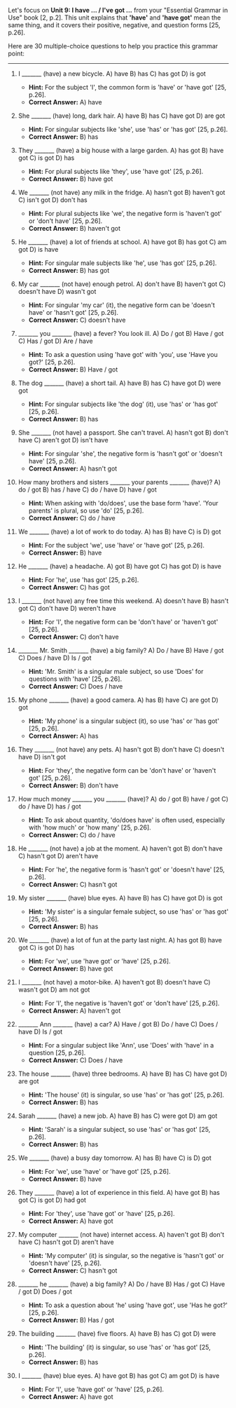 Let's focus on **Unit 9: I have ... / I've got ...** from your "Essential Grammar in Use" book [2, p.2]. This unit explains that **'have'** and **'have got'** mean the same thing, and it covers their positive, negative, and question forms [25, p.26].

Here are 30 multiple-choice questions to help you practice this grammar point:

---

1.  I _______ (have) a new bicycle.
    A) have
    B) has
    C) has got
    D) is got
    *   **Hint:** For the subject 'I', the common form is 'have' or 'have got' [25, p.26].
    *   **Correct Answer:** A) have

2.  She _______ (have) long, dark hair.
    A) have
    B) has
    C) have got
    D) are got
    *   **Hint:** For singular subjects like 'she', use 'has' or 'has got' [25, p.26].
    *   **Correct Answer:** B) has

3.  They _______ (have) a big house with a large garden.
    A) has got
    B) have got
    C) is got
    D) has
    *   **Hint:** For plural subjects like 'they', use 'have got' [25, p.26].
    *   **Correct Answer:** B) have got

4.  We _______ (not have) any milk in the fridge.
    A) hasn't got
    B) haven't got
    C) isn't got
    D) don't has
    *   **Hint:** For plural subjects like 'we', the negative form is 'haven't got' or 'don't have' [25, p.26].
    *   **Correct Answer:** B) haven't got

5.  He _______ (have) a lot of friends at school.
    A) have got
    B) has got
    C) am got
    D) is have
    *   **Hint:** For singular male subjects like 'he', use 'has got' [25, p.26].
    *   **Correct Answer:** B) has got

6.  My car _______ (not have) enough petrol.
    A) don't have
    B) haven't got
    C) doesn't have
    D) wasn't got
    *   **Hint:** For singular 'my car' (it), the negative form can be 'doesn't have' or 'hasn't got' [25, p.26].
    *   **Correct Answer:** C) doesn't have

7.  _______ you _______ (have) a fever? You look ill.
    A) Do / got
    B) Have / got
    C) Has / got
    D) Are / have
    *   **Hint:** To ask a question using 'have got' with 'you', use 'Have you got?' [25, p.26].
    *   **Correct Answer:** B) Have / got

8.  The dog _______ (have) a short tail.
    A) have
    B) has
    C) have got
    D) were got
    *   **Hint:** For singular subjects like 'the dog' (it), use 'has' or 'has got' [25, p.26].
    *   **Correct Answer:** B) has

9.  She _______ (not have) a passport. She can't travel.
    A) hasn't got
    B) don't have
    C) aren't got
    D) isn't have
    *   **Hint:** For singular 'she', the negative form is 'hasn't got' or 'doesn't have' [25, p.26].
    *   **Correct Answer:** A) hasn't got

10. How many brothers and sisters _______ your parents _______ (have)?
    A) do / got
    B) has / have
    C) do / have
    D) have / got
    *   **Hint:** When asking with 'do/does', use the base form 'have'. 'Your parents' is plural, so use 'do' [25, p.26].
    *   **Correct Answer:** C) do / have

11. We _______ (have) a lot of work to do today.
    A) has
    B) have
    C) is
    D) got
    *   **Hint:** For the subject 'we', use 'have' or 'have got' [25, p.26].
    *   **Correct Answer:** B) have

12. He _______ (have) a headache.
    A) got
    B) have got
    C) has got
    D) is have
    *   **Hint:** For 'he', use 'has got' [25, p.26].
    *   **Correct Answer:** C) has got

13. I _______ (not have) any free time this weekend.
    A) doesn't have
    B) hasn't got
    C) don't have
    D) weren't have
    *   **Hint:** For 'I', the negative form can be 'don't have' or 'haven't got' [25, p.26].
    *   **Correct Answer:** C) don't have

14. _______ Mr. Smith _______ (have) a big family?
    A) Do / have
    B) Have / got
    C) Does / have
    D) Is / got
    *   **Hint:** 'Mr. Smith' is a singular male subject, so use 'Does' for questions with 'have' [25, p.26].
    *   **Correct Answer:** C) Does / have

15. My phone _______ (have) a good camera.
    A) has
    B) have
    C) are got
    D) got
    *   **Hint:** 'My phone' is a singular subject (it), so use 'has' or 'has got' [25, p.26].
    *   **Correct Answer:** A) has

16. They _______ (not have) any pets.
    A) hasn't got
    B) don't have
    C) doesn't have
    D) isn't got
    *   **Hint:** For 'they', the negative form can be 'don't have' or 'haven't got' [25, p.26].
    *   **Correct Answer:** B) don't have

17. How much money _______ you _______ (have)?
    A) do / got
    B) have / got
    C) do / have
    D) has / got
    *   **Hint:** To ask about quantity, 'do/does have' is often used, especially with 'how much' or 'how many' [25, p.26].
    *   **Correct Answer:** C) do / have

18. He _______ (not have) a job at the moment.
    A) haven't got
    B) don't have
    C) hasn't got
    D) aren't have
    *   **Hint:** For 'he', the negative form is 'hasn't got' or 'doesn't have' [25, p.26].
    *   **Correct Answer:** C) hasn't got

19. My sister _______ (have) blue eyes.
    A) have
    B) has
    C) have got
    D) is got
    *   **Hint:** 'My sister' is a singular female subject, so use 'has' or 'has got' [25, p.26].
    *   **Correct Answer:** B) has

20. We _______ (have) a lot of fun at the party last night.
    A) has got
    B) have got
    C) is got
    D) has
    *   **Hint:** For 'we', use 'have got' or 'have' [25, p.26].
    *   **Correct Answer:** B) have got

21. I _______ (not have) a motor-bike.
    A) haven't got
    B) doesn't have
    C) wasn't got
    D) am not got
    *   **Hint:** For 'I', the negative is 'haven't got' or 'don't have' [25, p.26].
    *   **Correct Answer:** A) haven't got

22. _______ Ann _______ (have) a car?
    A) Have / got
    B) Do / have
    C) Does / have
    D) Is / got
    *   **Hint:** For a singular subject like 'Ann', use 'Does' with 'have' in a question [25, p.26].
    *   **Correct Answer:** C) Does / have

23. The house _______ (have) three bedrooms.
    A) have
    B) has
    C) have got
    D) are got
    *   **Hint:** 'The house' (it) is singular, so use 'has' or 'has got' [25, p.26].
    *   **Correct Answer:** B) has

24. Sarah _______ (have) a new job.
    A) have
    B) has
    C) were got
    D) am got
    *   **Hint:** 'Sarah' is a singular subject, so use 'has' or 'has got' [25, p.26].
    *   **Correct Answer:** B) has

25. We _______ (have) a busy day tomorrow.
    A) has
    B) have
    C) is
    D) got
    *   **Hint:** For 'we', use 'have' or 'have got' [25, p.26].
    *   **Correct Answer:** B) have

26. They _______ (have) a lot of experience in this field.
    A) have got
    B) has got
    C) is got
    D) had got
    *   **Hint:** For 'they', use 'have got' or 'have' [25, p.26].
    *   **Correct Answer:** A) have got

27. My computer _______ (not have) internet access.
    A) haven't got
    B) don't have
    C) hasn't got
    D) aren't have
    *   **Hint:** 'My computer' (it) is singular, so the negative is 'hasn't got' or 'doesn't have' [25, p.26].
    *   **Correct Answer:** C) hasn't got

28. _______ he _______ (have) a big family?
    A) Do / have
    B) Has / got
    C) Have / got
    D) Does / got
    *   **Hint:** To ask a question about 'he' using 'have got', use 'Has he got?' [25, p.26].
    *   **Correct Answer:** B) Has / got

29. The building _______ (have) five floors.
    A) have
    B) has
    C) got
    D) were
    *   **Hint:** 'The building' (it) is singular, so use 'has' or 'has got' [25, p.26].
    *   **Correct Answer:** B) has

30. I _______ (have) blue eyes.
    A) have got
    B) has got
    C) am got
    D) is have
    *   **Hint:** For 'I', use 'have got' or 'have' [25, p.26].
    *   **Correct Answer:** A) have got